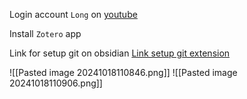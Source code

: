 Login account `Long` on [youtube](https://youtube.com) 

Install `Zotero` app

Link for setup git on obsidian [Link setup git extension](https://www.youtube.com/watch?v=5YZz38U20ws) 

![[Pasted image 20241018110846.png]]
![[Pasted image 20241018110906.png]]